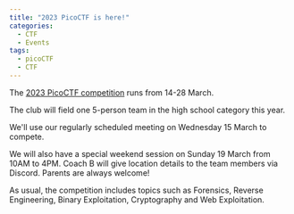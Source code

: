 ```yaml
---
title: "2023 PicoCTF is here!"
categories:
  - CTF
  - Events
tags:
  - picoCTF
  - CTF
---
```


The [2023 PicoCTF
competition](https://picoctf.org/competitions/2023-spring.html) runs from 14-28
March.

The club will field one 5-person team in the high school category this year.

We'll use our regularly scheduled meeting on Wednesday 15 March to compete.

We will also have a special weekend session on Sunday 19 March from 10AM to 4PM.
Coach B will give location details to the team members via Discord. Parents are
always welcome!

As usual, the competition includes topics such as Forensics, Reverse
Engineering, Binary Exploitation, Cryptography and Web Exploitation.